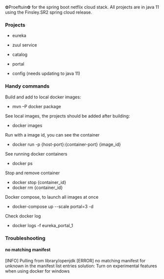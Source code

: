 ✿Proeftuin✿ for the spring boot netflix cloud stack.
All projects are in java 11 using the Finsley.SR2 spring cloud release.

### Projects
- eureka
- zuul service
- catalog
- portal

- config (needs updating to java 11)

### Handy commands
Build and add to local docker images:
- mvn –P docker package 

See local images, the projects should be added after building:
- docker images 

Run with a image id, you can see the container
- docker run -p {host-port}:{container-port} {image_id}

See running docker containers
- docker ps

Stop and remove container
- docker stop {container_id}
- docker rm {container_id}

Docker compose, to launch all images at once
- docker-compose up --scale portal=3 -d

Check docker log
- docker logs -f eureka_portal_1

### Troubleshooting

#### no matching manifest
[INFO] Pulling from library/openjdk
[ERROR] no matching manifest for unknown in the manifest list entries
solution: Turn on experimental features when using docker for windows